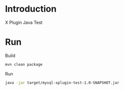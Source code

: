 # Introduction

X Plugin Java Test

# Run

Build

```bash
mvn clean package
```

Run

```bash
java -jar target/mysql-xplugin-test-1.0-SNAPSHOT.jar
```
